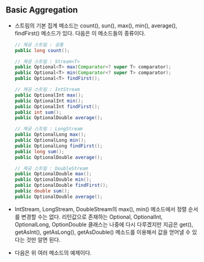 ## Basic Aggregation

- 스트림의 기본 집계 메소드는 count(), sun(), max(), min(), average(), findFirst() 메소드가 있다.
  다음은 이 메소드들의 종류이다.

  ```java
  // 제공 스트림 : 공통
  public long count();
  
  // 제공 스트림 : Stream<T>
  public Optional<T> max(Comparator<? super T> comparator);
  public Optional<T> min(Comparator<? super T> comparator);
  public Optional<T> findFirst();
  
  // 제공 스트림 : IntStream
  public OptionalInt max();
  public OptionalInt min();
  public OptionalInt findFirst();
  public int sum();
  public OptionalDouble average();
  
  // 제공 스트림 : LongStream
  public OptionalLong max();
  public OptionalLong min();
  public OptionalLong findFirst();
  public long sum();
  public OptionalDouble average();
  
  // 제공 스트림 : DoubleStream
  public OptionalDouble max();
  public OptionalDouble min();
  public OptionalDouble findFirst();
  public double sum();
  public OptionalDouble average();
  ```

- IntStream, LongStream, DoubleStream의 max(), min() 메소드에서 정렬 순서를 변경할 수는 없다.
  리턴값으로 존재하는 Optional<T>, OptionalInt, OptionalLong, OptionDouble 클래스는
  나중에 다시 다루겠지만 지금은 get(), getAsInt(), getAsLong(), getAsDouble() 메소드를 이용해서
  값을 얻어낼 수 있다는 것만 알면 된다.

- 다음은 위 여러 메소드의 예제이다.

  